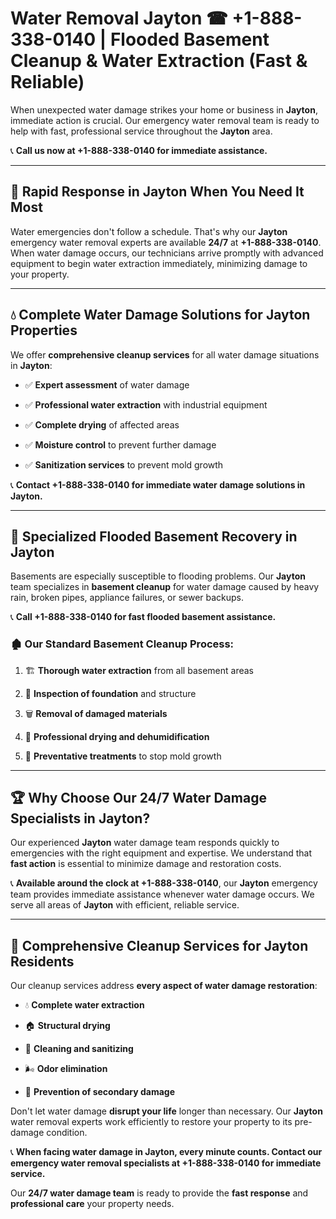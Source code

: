 # Water Removal Jayton ☎ +1-888-338-0140 | Flooded Basement Cleanup & Water Extraction (Fast & Reliable)

When unexpected water damage strikes your home or business in **Jayton**, immediate action is crucial. Our emergency water removal team is ready to help with fast, professional service throughout the **Jayton** area. 

📞 **Call us now at +1-888-338-0140 for immediate assistance.**
---
## 🚀 Rapid Response in Jayton When You Need It Most
Water emergencies don't follow a schedule. That's why our **Jayton** emergency water removal experts are available **24/7** at **+1-888-338-0140**. When water damage occurs, our technicians arrive promptly with advanced equipment to begin water extraction immediately, minimizing damage to your property.
---
## 💧 Complete Water Damage Solutions for Jayton Properties
We offer **comprehensive cleanup services** for all water damage situations in **Jayton**:
- ✅ **Expert assessment** of water damage  
- ✅ **Professional water extraction** with industrial equipment  
- ✅ **Complete drying** of affected areas  
- ✅ **Moisture control** to prevent further damage  
- ✅ **Sanitization services** to prevent mold growth  
📞 **Contact +1-888-338-0140 for immediate water damage solutions in Jayton.**
---
## 🌊 Specialized Flooded Basement Recovery in Jayton
Basements are especially susceptible to flooding problems. Our **Jayton** team specializes in **basement cleanup** for water damage caused by heavy rain, broken pipes, appliance failures, or sewer backups. 
📞 **Call +1-888-338-0140 for fast flooded basement assistance.**
### 🏚️ Our Standard Basement Cleanup Process:
1. 🏗️ **Thorough water extraction** from all basement areas  
2. 🔎 **Inspection of foundation** and structure  
3. 🗑️ **Removal of damaged materials**  
4. 💨 **Professional drying and dehumidification**  
5. 🚫 **Preventative treatments** to stop mold growth  
---
## 🏆 Why Choose Our 24/7 Water Damage Specialists in Jayton?
Our experienced **Jayton** water damage team responds quickly to emergencies with the right equipment and expertise. We understand that **fast action** is essential to minimize damage and restoration costs.
📞 **Available around the clock at +1-888-338-0140**, our **Jayton** emergency team provides immediate assistance whenever water damage occurs. We serve all areas of **Jayton** with efficient, reliable service.
---
## 🧹 Comprehensive Cleanup Services for Jayton Residents
Our cleanup services address **every aspect of water damage restoration**:
- 💧 **Complete water extraction**  
- 🏠 **Structural drying**  
- 🧼 **Cleaning and sanitizing**  
- 🌬️ **Odor elimination**  
- 🚫 **Prevention of secondary damage**  
Don't let water damage **disrupt your life** longer than necessary. Our **Jayton** water removal experts work efficiently to restore your property to its pre-damage condition.
📞 **When facing water damage in Jayton, every minute counts. Contact our emergency water removal specialists at +1-888-338-0140 for immediate service.**
Our **24/7 water damage team** is ready to provide the **fast response** and **professional care** your property needs.
